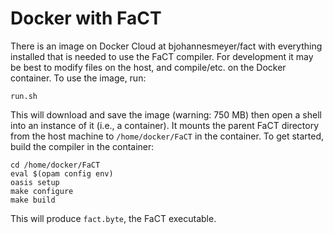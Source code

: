 # Docker with FaCT
There is an image on Docker Cloud at bjohannesmeyer/fact with everything installed that is needed to use the FaCT compiler. For development it may be best to modify files on the host, and compile/etc. on the Docker container. To use the image, run:

```run.sh```

This will download and save the image (warning: 750 MB) then open a shell into an instance of it (i.e., a container). It mounts the parent FaCT directory from the host machine to `/home/docker/FaCT` in the container. To get started, build the compiler in the container:

```
cd /home/docker/FaCT
eval $(opam config env)
oasis setup
make configure
make build
```

This will produce `fact.byte`, the FaCT executable.
